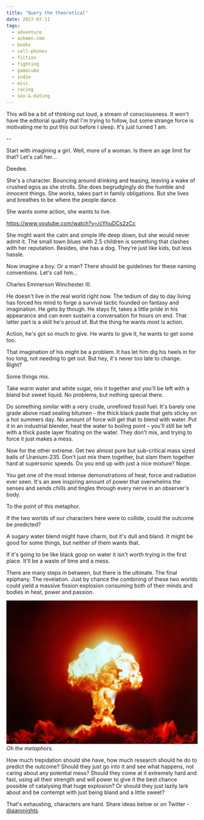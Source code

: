 ```yaml
---
title: "Query the theoretical"
date: 2017-07-11
tags:
  - adventure
  - askmen.com
  - books
  - cell-phones
  - fiction
  - fighting
  - gamecube
  - indie
  - misc.
  - racing
  - sex-&-dating
---
```


This will be a bit of thinking out loud, a stream of consciousness. It won't have the editorial quality that I'm trying to follow, but some strange force is motivating me to put this out before I sleep. It's just turned 1 am.

--

Start with imagining a girl. Well, more of a woman. Is there an age limit for that? Let's call her…

Deedee.

She's a character. Bouncing around drinking and teasing, leaving a wake of crushed egos as she strolls. She does begrudgingly do the humble and innocent things. She works, takes part in family obligations. But she lives and breathes to be where the people dance.

She wants some action, she wants to live.

https://www.youtube.com/watch?v=/cYhuDCs2zCc

She might want the calm and simple life deep down, but she would never admit it. The small town blues with 2.5 children is something that clashes with her reputation. Besides, she has a dog. They're just like kids, but less hassle.

Now imagine a boy. Or a man? There should be guidelines for these naming conventions. Let's call him…

Charles Emmerson Winchester III.

He doesn't live in the real world right now. The tedium of day to day living has forced his mind to forge a survival tactic founded on fantasy and imagination. He gets by though. He stays fit, takes a little pride in his appearance and can even sustain a conversation for hours on end. That latter part is a skill he's proud of. But the thing he wants most is action.

Action, he's got so much to give. He wants to give it, he wants to get some too.

That imagination of his might be a problem. It has let him dig his heels in for too long, not needing to get out. But hey, it's never too late to change. Right?

Some things mix.

Take warm water and white sugar, mix it together and you'll be left with a bland but sweet liquid. No problems, but nothing special there.

Do something similar with a very crude, unrefined fossil fuel. It's barely one grade above road sealing bitumen - the thick black paste that gets sticky on a hot summers day. No amount of force will get that to blend with water. Put it in an industrial blender, heat the water to boiling point – you'll still be left with a thick paste layer floating on the water. They don't mix, and trying to force it just makes a mess.

Now for the other extreme. Get two almost pure but sub-critical mass sized balls of Uranium-235. Don't just mix them together, but slam them together hard at supersonic speeds. Do you end up with just a nice mixture? Nope.

You get one of the most intense demonstrations of heat, force and radiation ever seen. It's an awe inspiring amount of power that overwhelms the senses and sends chills and tingles through every nerve in an observer's body.

To the point of this metaphor.

If the two worlds of our characters here were to collide, could the outcome be predicted?

A sugary water blend might have charm, but it's dull and bland. It might be good for some things, but neither of them wants that.

If it's going to be like black goop on water it isn't worth trying in the first place. It'll be a waste of time and a mess.

There are many steps in between, but there is the ultimate. The final epiphany. The revelation. Just by chance the combining of these two worlds could yield a massive fission explosion consuming both of their minds and bodies in heat, power and passion.

![Oh the metaphors.](../../assets/images/blog/boom.jpg)
_Oh the metaphors._

How much trepidation should she have, how much research should he do to predict the outcome? Should they just go into it and see what happens, not caring about any potential mess? Should they come at it extremely hard and fast, using all their strength and will power to give it the best chance possible of catalysing that huge explosion? Or should they just lazily lark about and be contempt with just being bland and a little sweet?

That's exhausting, characters are hard. Share ideas below or on Twitter - [@aaronights](http://twitter.com/aaronights).
